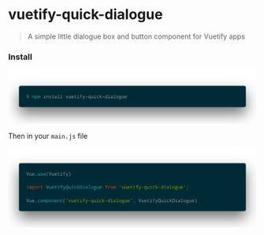 # vuetify-quick-dialogue
> A simple little dialogue box and button component for Vuetify apps

### Install

![install_terminal](./img/install_terminal.png)

Then in your `main.js` file

![install_main](./img/install_main.png)